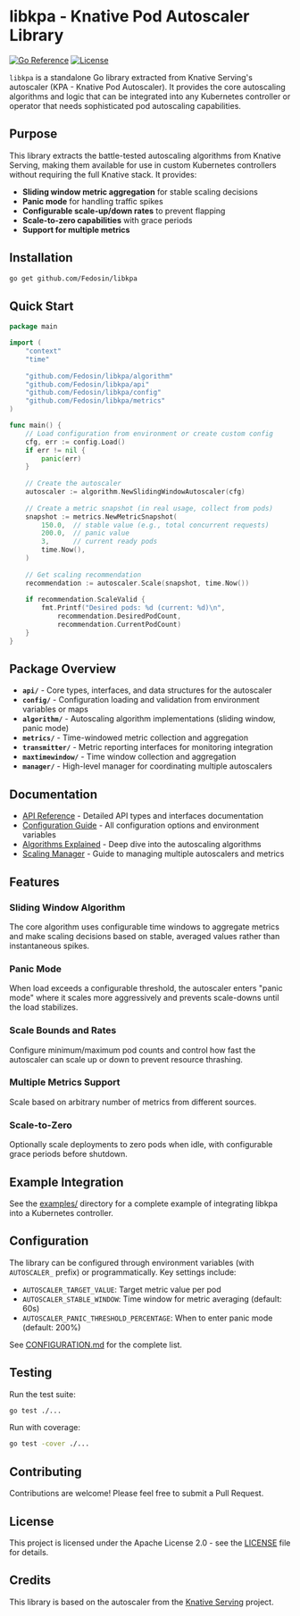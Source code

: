 # libkpa - Knative Pod Autoscaler Library

[![Go Reference](https://pkg.go.dev/badge/github.com/Fedosin/libkpa.svg)](https://pkg.go.dev/github.com/Fedosin/libkpa)
[![License](https://img.shields.io/badge/License-Apache%202.0-blue.svg)](https://opensource.org/licenses/Apache-2.0)

`libkpa` is a standalone Go library extracted from Knative Serving's autoscaler (KPA - Knative Pod Autoscaler). It provides the core autoscaling algorithms and logic that can be integrated into any Kubernetes controller or operator that needs sophisticated pod autoscaling capabilities.

## Purpose

This library extracts the battle-tested autoscaling algorithms from Knative Serving, making them available for use in custom Kubernetes controllers without requiring the full Knative stack. It provides:

- **Sliding window metric aggregation** for stable scaling decisions
- **Panic mode** for handling traffic spikes
- **Configurable scale-up/down rates** to prevent flapping
- **Scale-to-zero capabilities** with grace periods
- **Support for multiple metrics**

## Installation

```bash
go get github.com/Fedosin/libkpa
```

## Quick Start

```go
package main

import (
    "context"
    "time"
    
    "github.com/Fedosin/libkpa/algorithm"
    "github.com/Fedosin/libkpa/api"
    "github.com/Fedosin/libkpa/config"
    "github.com/Fedosin/libkpa/metrics"
)

func main() {
    // Load configuration from environment or create custom config
    cfg, err := config.Load()
    if err != nil {
        panic(err)
    }
    
    // Create the autoscaler
    autoscaler := algorithm.NewSlidingWindowAutoscaler(cfg)
    
    // Create a metric snapshot (in real usage, collect from pods)
    snapshot := metrics.NewMetricSnapshot(
        150.0,  // stable value (e.g., total concurrent requests)
        200.0,  // panic value
        3,      // current ready pods
        time.Now(),
    )
    
    // Get scaling recommendation
    recommendation := autoscaler.Scale(snapshot, time.Now())
    
    if recommendation.ScaleValid {
        fmt.Printf("Desired pods: %d (current: %d)\n", 
            recommendation.DesiredPodCount, 
            recommendation.CurrentPodCount)
    }
}
```

## Package Overview

- **`api/`** - Core types, interfaces, and data structures for the autoscaler
- **`config/`** - Configuration loading and validation from environment variables or maps
- **`algorithm/`** - Autoscaling algorithm implementations (sliding window, panic mode)
- **`metrics/`** - Time-windowed metric collection and aggregation
- **`transmitter/`** - Metric reporting interfaces for monitoring integration
- **`maxtimewindow/`** - Time window collection and aggregation
- **`manager/`** - High-level manager for coordinating multiple autoscalers

## Documentation

- [API Reference](docs/API.md) - Detailed API types and interfaces documentation
- [Configuration Guide](docs/CONFIGURATION.md) - All configuration options and environment variables
- [Algorithms Explained](docs/ALGORITHMS.md) - Deep dive into the autoscaling algorithms
- [Scaling Manager](docs/MANAGER.md) - Guide to managing multiple autoscalers and metrics

## Features

### Sliding Window Algorithm
The core algorithm uses configurable time windows to aggregate metrics and make scaling decisions based on stable, averaged values rather than instantaneous spikes.

### Panic Mode
When load exceeds a configurable threshold, the autoscaler enters "panic mode" where it scales more aggressively and prevents scale-downs until the load stabilizes.

### Scale Bounds and Rates
Configure minimum/maximum pod counts and control how fast the autoscaler can scale up or down to prevent resource thrashing.

### Multiple Metrics Support
Scale based on arbitrary number of metrics from different sources.

### Scale-to-Zero
Optionally scale deployments to zero pods when idle, with configurable grace periods before shutdown.

## Example Integration

See the [examples/](examples/) directory for a complete example of integrating libkpa into a Kubernetes controller.

## Configuration

The library can be configured through environment variables (with `AUTOSCALER_` prefix) or programmatically. Key settings include:

- `AUTOSCALER_TARGET_VALUE`: Target metric value per pod
- `AUTOSCALER_STABLE_WINDOW`: Time window for metric averaging (default: 60s)
- `AUTOSCALER_PANIC_THRESHOLD_PERCENTAGE`: When to enter panic mode (default: 200%)

See [CONFIGURATION.md](docs/CONFIGURATION.md) for the complete list.

## Testing

Run the test suite:

```bash
go test ./...
```

Run with coverage:

```bash
go test -cover ./...
```

## Contributing

Contributions are welcome! Please feel free to submit a Pull Request.

## License

This project is licensed under the Apache License 2.0 - see the [LICENSE](LICENSE) file for details.

## Credits

This library is based on the autoscaler from the [Knative Serving](https://github.com/knative/serving) project. 